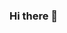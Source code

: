 ### Hi there 👋

<!--
**Pmnknbhhj/Pmnknbhhj** is a ✨ _special_ ✨ repository because its `README.md` (this file) appears on your GitHub profile.

Here are some ideas to get you started:

- 🔭 I’m currently working on ...c++
- 🌱 I’m currently learning ...c++
- 👯 I’m looking to collaborate on ... tools 
- 🤔 I’m looking for help with ...you
- 💬 Ask me about ... tools 
- 📫 How to reach me: ...nv
- 😄 Pronouns: hendawym498@gmail.com
- ⚡ Fun fact: ...h
-->

